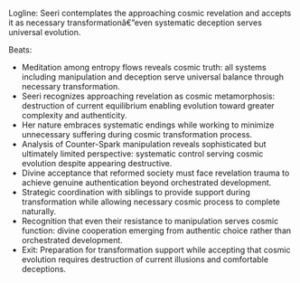 ﻿---
series: 2
novella: 5
file: S2N5_IntB
type: interlude
label: B
pov: Seeri
setting: Entropy sanctuary - cosmic acceptance
word_target_min: 801
word_target_max: 1299
status: outline
---
Logline: Seeri contemplates the approaching cosmic revelation and accepts it as necessary transformationâ€”even systematic deception serves universal evolution.

Beats:
- Meditation among entropy flows reveals cosmic truth: all systems including manipulation and deception serve universal balance through necessary transformation.
- Seeri recognizes approaching revelation as cosmic metamorphosis: destruction of current equilibrium enabling evolution toward greater complexity and authenticity.
- Her nature embraces systematic endings while working to minimize unnecessary suffering during cosmic transformation process.
- Analysis of Counter-Spark manipulation reveals sophisticated but ultimately limited perspective: systematic control serving cosmic evolution despite appearing destructive.
- Divine acceptance that reformed society must face revelation trauma to achieve genuine authentication beyond orchestrated development.
- Strategic coordination with siblings to provide support during transformation while allowing necessary cosmic process to complete naturally.
- Recognition that even their resistance to manipulation serves cosmic function: divine cooperation emerging from authentic choice rather than orchestrated development.
- Exit: Preparation for transformation support while accepting that cosmic evolution requires destruction of current illusions and comfortable deceptions.